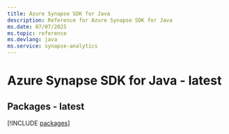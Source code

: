 ```yaml
---
title: Azure Synapse SDK for Java
description: Reference for Azure Synapse SDK for Java
ms.date: 07/07/2025
ms.topic: reference
ms.devlang: java
ms.service: synapse-analytics
---
```

# Azure Synapse SDK for Java - latest
## Packages - latest
[!INCLUDE [packages](synapse-index.md)]